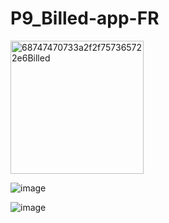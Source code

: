 # P9_Billed-app-FR
<img width="213" alt="68747470733a2f2f757365722e6Billed" src="https://github.com/sarahvar/P9_Billed_app/assets/100738177/f1c1421b-8ff2-40e5-9917-eca27e12eba4">

![image](https://github.com/sarahvar/P9_Billed_app/assets/100738177/2a69395c-9f9a-491c-b1f4-cd035dbd8e30)

![image](https://github.com/sarahvar/P9_Billed_app/assets/100738177/37028518-5cbd-4b26-9599-43ecbc462908)


